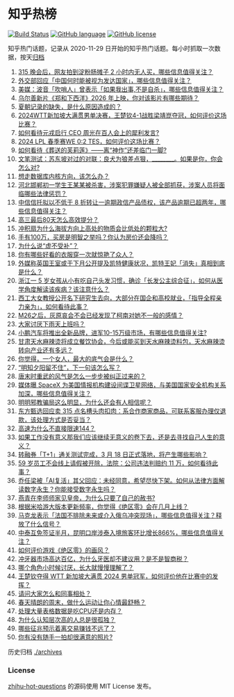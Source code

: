 # 知乎热榜
[![Build Status](https://github.com/ToWeLong/zhihu-hot-questions/workflows/CI/badge.svg)](https://github.com/ToWeLong/zhihu-hot-questions/actions)
[![GitHub language](https://img.shields.io/badge/language-golang-orange.svg)](https://golang.org/)
[![GitHub license](https://img.shields.io/github/license/ToWeLong/zhihu-hot-questions)](https://github.com/ToWeLong/zhihu-hot-questions/blob/main/LICENSE)

知乎热门话题，记录从 2020-11-29 日开始的知乎热门话题。每小时抓取一次数据，按天[归档](./archives)

<!-- BEGIN -->

1. [315 晚会后，网友拍到淀粉肠摊子 2 小时内无人买，哪些信息值得关注？](https://www.zhihu.com/question/648967411)
1. [外交部回应「中国何时能被视为发达国家」，哪些信息值得关注？](https://www.zhihu.com/question/648813625)
1. [美媒：波音「吹哨人」曾表示「如果我出事,不是自杀」，哪些信息值得关注？](https://www.zhihu.com/question/648947491)
1. [乌尔善新片《郑和下西洋》2026 年上映，你对该影片有哪些期待？](https://www.zhihu.com/question/647552881)
1. [夏朝记录的缺失，是什么原因造成的？](https://www.zhihu.com/question/20048927)
1. [2024WTT新加坡大满贯男单决赛，王楚钦4-1战胜梁靖崑夺冠，如何评价这场比赛？](https://www.zhihu.com/question/648987460)
1. [如何看待元戎启行 CEO 周光在百人会上的犀利发言?](https://www.zhihu.com/question/648971268)
1. [2024 LPL 春季赛WE 0:2 TES，如何评价这场比赛？](https://www.zhihu.com/question/648974020)
1. [如何看待《葬送的芙莉莲》——离“神作”还差临门一脚?](https://www.zhihu.com/question/648310667)
1. [文笔测试：苏东坡对过的对联：良犬为狼差点狠，________。如果是你，你会怎么对?](https://www.zhihu.com/question/648326838)
1. [想走数据库内核方向，该怎么办？](https://www.zhihu.com/question/553813879)
1. [河北邯郸初一学生王某某被杀害，涉案犯罪嫌疑人被全部抓获，涉案人员将面临哪些法律惩罚？](https://www.zhihu.com/question/648991316)
1. [中信信托拟以不低于 8 折转让一逾期政信产品债权，该产品逾期已超两年，哪些信息值得关注？](https://www.zhihu.com/question/648957043)
1. [高三最后80天怎么高效提分？](https://www.zhihu.com/question/647786106)
1. [冲积扇为什么海拔方向上高处的物质会比低处的颗粒大?](https://www.zhihu.com/question/647014605)
1. [手有100万，买房是明智之举吗？你认为房价还会降吗？](https://www.zhihu.com/question/648992132)
1. [为什么说“虚不受补”？](https://www.zhihu.com/question/592263230)
1. [你有哪些好看的衣服穿一次就惊艳了众人？](https://www.zhihu.com/question/645918431)
1. [外媒称英国王室或于下月公开提及凯特健康状况，凯特王妃「消失」真相到底是什么？](https://www.zhihu.com/question/648970048)
1. [浙江一 5 岁女孩从小有吃自己头发习惯，确诊「长发公主综合征」，如何从医学角度解读该疾病？该注意什么？](https://www.zhihu.com/question/648973676)
1. [西工大女教授公开名下研究生去向，大部分在国企和高校就业，「指导全程亲力亲为」，如何看待此事？](https://www.zhihu.com/question/648924324)
1. [M26之后，灰原哀会不会已经发现了柯南对她不一般的感情？](https://www.zhihu.com/question/648847189)
1. [大家讨厌下雨天上班吗？](https://www.zhihu.com/question/648787282)
1. [小鹏汽车将推出全新品牌，进军10-15万级市场，有哪些信息值得关注?](https://www.zhihu.com/question/648852913)
1. [甘肃天水麻辣烫将成立餐饮协会，今后或能买到天水麻辣烫料包，天水麻辣烫转向产业还有多远？](https://www.zhihu.com/question/648715317)
1. [你觉得，一个女人，最大的底气会是什么？](https://www.zhihu.com/question/646071514)
1. [“明知夕阳留不住”，下一句该怎么写？](https://www.zhihu.com/question/644115265)
1. [唐末时重武的风气是怎么一步步被纠正过来的？](https://www.zhihu.com/question/607040290)
1. [媒体曝 SpaceX 为美国情报机构建设间谍卫星网络，与美国国家安全机构关系加深，哪些信息值得关注？](https://www.zhihu.com/question/648927781)
1. [明明邪教骗局这么明显，为什么还会有人相信呢？](https://www.zhihu.com/question/619113250)
1. [东方甄选回应卖 315 点名槽头肉扣肉：系合作商家商品，可联系客服办理仅退款，该处理方式是否妥当？](https://www.zhihu.com/question/648843306)
1. [高速为什么不直接限速144？](https://www.zhihu.com/question/645031924)
1. [如果工作没有意义那我们应该继续无意义的卷下去，还是去寻找自己人生的意义？](https://www.zhihu.com/question/648520269)
1. [转融券「T+1」通关测试完成，3 月 18 日正式落地，将产生哪些影响？](https://www.zhihu.com/question/648936869)
1. [59 岁员工不会线上请假被开除，法院：公司违法判赔约 11 万，如何看待此事？](https://www.zhihu.com/question/648926778)
1. [乔任梁被「AI复活」其父回应：未经同意，希望尽快下架。如何从法律方面解读数字永生？你能接受数字永生吗？](https://www.zhihu.com/question/648920370)
1. [燕青在李师师家见皇帝，为什么只要了自己的赦书?](https://www.zhihu.com/question/31932039)
1. [根据米哈游大版本更新频率，你觉得《绝区零》会在几月上线？](https://www.zhihu.com/question/648680650)
1. [马克龙表示「法国不排除未来或介入俄乌冲突现场」，哪些信息值得关注？释放了什么信号？](https://www.zhihu.com/question/648941987)
1. [中泰互免签证半月，昆明口岸涉泰入境旅客环比增长866%，哪些信息值得关注？](https://www.zhihu.com/question/648883532)
1. [如何评价游戏《绝区零》的画风？](https://www.zhihu.com/question/647490726)
1. [冲牙器市场高达百亿，为什么牙医却不建议用？是不是智商税？](https://www.zhihu.com/question/648030863)
1. [哪个角色小时候讨厌，长大就慢慢理解了？](https://www.zhihu.com/question/647221031)
1. [王楚钦夺得 WTT 新加坡大满贯 2024 男单冠军，如何评价他在比赛中的发挥？](https://www.zhihu.com/question/648987446)
1. [请问大家怎么和同事相处？](https://www.zhihu.com/question/622395931)
1. [春天晴朗的周末，做什么运动让你心情最舒畅？](https://www.zhihu.com/question/648721967)
1. [处理大量表格数据是吃CPU还是内存？](https://www.zhihu.com/question/647665872)
1. [为什么认知层次高的人总是很孤独？](https://www.zhihu.com/question/641588078)
1. [哪些征兆预示着离交易赚钱不远了？](https://www.zhihu.com/question/645874607)
1. [你有没有随手一拍却很满意的照片?](https://www.zhihu.com/question/372636323)

<!-- END -->

历史归档 [./archives](./archives)


### License
[zhihu-hot-questions](https://github.com/towelong/zhihu-hot-questions) 的源码使用 MIT License 发布。